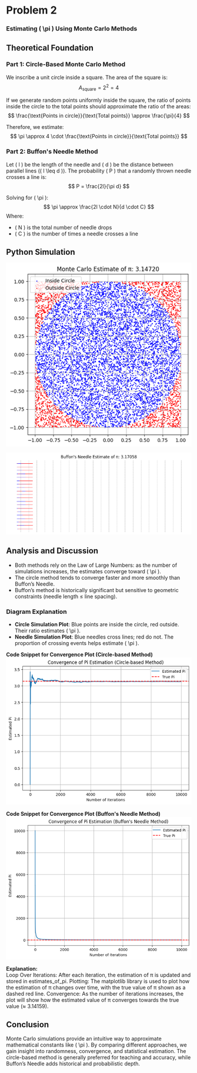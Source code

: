 # Problem 2
### Estimating \( \pi \) Using Monte Carlo Methods

## Theoretical Foundation

### Part 1: Circle-Based Monte Carlo Method
We inscribe a unit circle inside a square. The area of the square is:
$$ A_{\text{square}} = 2^2 = 4 $$



If we generate random points uniformly inside the square, the ratio of points inside the circle to the total points should approximate the ratio of the areas:
$$ \frac{\text{Points in circle}}{\text{Total points}} \approx \frac{\pi}{4} $$

Therefore, we estimate:
$$ \pi \approx 4 \cdot \frac{\text{Points in circle}}{\text{Total points}} $$

### Part 2: Buffon's Needle Method
Let \( l \) be the length of the needle and \( d \) be the distance between parallel lines (\( l \leq d \)). The probability \( P \) that a randomly thrown needle crosses a line is:
$$ P = \frac{2l}{\pi d} $$

Solving for \( \pi \):
$$ \pi \approx \frac{2l \cdot N}{d \cdot C} $$
Where:
- \( N \) is the total number of needle drops
- \( C \) is the number of times a needle crosses a line

## Python Simulation
![alt text](image-3.png)

![alt text](image-4.png)

## Analysis and Discussion
- Both methods rely on the Law of Large Numbers: as the number of simulations increases, the estimates converge toward \( \pi \).
- The circle method tends to converge faster and more smoothly than Buffon’s Needle.
- Buffon’s method is historically significant but sensitive to geometric constraints (needle length ≤ line spacing).

### Diagram Explanation
- **Circle Simulation Plot**: Blue points are inside the circle, red outside. Their ratio estimates \( \pi \).
- **Needle Simulation Plot**: Blue needles cross lines; red do not. The proportion of crossing events helps estimate \( \pi \).

**Code Snippet for Convergence Plot (Circle-based Method)**
![alt text](image-5.png)

**Code Snippet for Convergence Plot (Buffon's Needle Method)**
![alt text](image-6.png)

**Explanation:**\
Loop Over Iterations: After each iteration, the estimation of π is updated and stored in estimates_of_pi.
Plotting: The matplotlib library is used to plot how the estimation of π changes over time, with the true value of π shown as a dashed red line.
Convergence: As the number of iterations increases, the plot will show how the estimated value of π converges towards the true value (≈ 3.14159).

## Conclusion
Monte Carlo simulations provide an intuitive way to approximate mathematical constants like \( \pi \). By comparing different approaches, we gain insight into randomness, convergence, and statistical estimation. The circle-based method is generally preferred for teaching and accuracy, while Buffon’s Needle adds historical and probabilistic depth.
